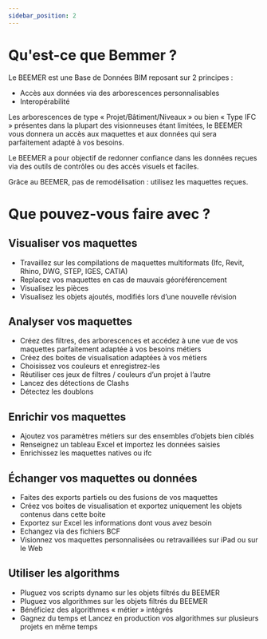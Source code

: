 ```yaml
---
sidebar_position: 2
---
```


# Qu'est-ce que Bemmer ?

Le BEEMER est une Base de Données BIM reposant sur 2 principes :

- Accès aux données via des arborescences personnalisables
- Interopérabilité

Les arborescences de type « Projet/Bâtiment/Niveaux » ou bien « Type IFC » présentes dans la plupart des visionneuses étant limitées, le BEEMER vous donnera un accès aux maquettes et aux données qui sera parfaitement adapté à vos besoins.

Le BEEMER a pour objectif de redonner confiance dans les données reçues via des outils de contrôles ou des accès visuels et faciles.

Grâce au BEEMER, pas de remodélisation : utilisez les maquettes reçues.

# Que pouvez-vous faire avec ?

## Visualiser vos maquettes

- Travaillez sur les compilations de maquettes multiformats (Ifc, Revit, Rhino, DWG, STEP, IGES, CATIA)
- Replacez vos maquettes en cas de mauvais géoréférencement
- Visualisez les pièces
- Visualisez les objets ajoutés, modifiés lors d’une nouvelle révision

## Analyser vos maquettes

- Créez des filtres, des arborescences et accédez à une vue de vos maquettes parfaitement adaptée à vos besoins métiers
- Créez des boites de visualisation adaptées à vos métiers
- Choisissez vos couleurs et enregistrez-les
- Réutiliser ces jeux de filtres / couleurs d’un projet à l’autre
- Lancez des détections de Clashs
- Détectez les doublons

## Enrichir vos maquettes

- Ajoutez vos paramètres métiers sur des ensembles d’objets bien ciblés
- Renseignez un tableau Excel et importez les données saisies
- Enrichissez les maquettes natives ou ifc

## Échanger vos maquettes ou données

- Faites des exports partiels ou des fusions de vos maquettes
- Créez vos boites de visualisation et exportez uniquement les objets contenus dans cette boite
- Exportez sur Excel les informations dont vous avez besoin
- Echangez via des fichiers BCF
- Visionnez vos maquettes personnalisées ou retravaillées sur iPad ou sur le Web

## Utiliser les algorithms

- Pluguez vos scripts dynamo sur les objets filtrés du BEEMER
- Pluguez vos algorithmes sur les objets filtrés du BEEMER
- Bénéficiez des algorithmes « métier » intégrés
- Gagnez du temps et Lancez en production vos algorithmes sur plusieurs projets en même temps
